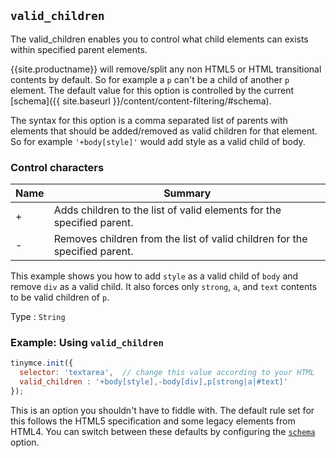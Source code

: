 ## `valid_children`

The valid_children enables you to control what child elements can exists within specified parent elements.

{{site.productname}} will remove/split any non HTML5 or HTML transitional contents by default. So for example a `p` can't be a child of another `p` element. The default value for this option is controlled by the current [schema]({{ site.baseurl }}/content/content-filtering/#schema).

The syntax for this option is a comma separated list of parents with elements that should be added/removed as valid children for that element. So for example `'+body[style]'` would add style as a valid child of body.

### Control characters

| Name | Summary          |
|------|------------------|
| +    | Adds children to the list of valid elements for the specified parent. |
| -    | Removes children from the list of valid children for the specified parent. |

This example shows you how to add `style` as a valid child of `body` and remove `div` as a valid child. It also forces only `strong`, `a`, and `text` contents to be valid children of `p`.

Type
: `String`

### Example: Using `valid_children`

```js
tinymce.init({
  selector: 'textarea',  // change this value according to your HTML
  valid_children : '+body[style],-body[div],p[strong|a|#text]'
});
```

This is an option you shouldn't have to fiddle with. The default rule set for this follows the HTML5 specification and some legacy elements from HTML4. You can switch between these defaults by configuring the [`schema`](#scheme) option.

